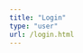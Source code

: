```yaml
---
title: "Login"
type: "user"
url: /login.html
---
```

<user-menu></user-menu>
<user-login></user-login>
<script>
	const el = document.querySelector('user-login');
	el.redirectOnLogin = "/welcome.html";
</script>

